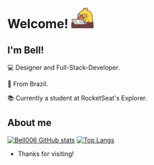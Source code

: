 # Welcome! <img src="/giphy.gif" width="50">

 

## I'm Bell!

 

:computer: Designer and Full-Stack-Developer.

:house_with_garden: From Brazil.

:books: Currently a student at RocketSeat's Explorer.

 

## About me

[![Bell006 GitHub stats](https://github-readme-stats.vercel.app/api?username=Bell006)](https://github.com/NOMEGIT/github-readme-stats)
[![Top Langs](https://github-readme-stats.vercel.app/api/top-langs/?username=Bell006)](https://github.com/anuraghazra/github-readme-stats)

- Thanks for visiting!

